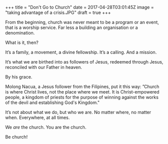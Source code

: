 +++
title = "Don't Go to Church"
date = 2017-04-28T03:01:45Z
image = "taking advantage of a crisis.JPG"
draft = true
+++

From the beginning, church was never meant to be a program or an event, that is a worship service. Far less a building an organisation or a denomination. 

What is it, then?

It’s a family, a movement, a divine fellowship. It’s a calling.  And a mission. 

It’s what we are birthed into as followers of Jesus, redeemed through Jesus, reconciled with our Father in heaven. 

By his grace.

Molong Nacua, a Jesus follower from the Filipines, put it this way:
”Church is where Christ lives, not the place where we meet. It is Christ-empowered people, a kingdom of priests for the purpose of winning against the works of the devil and establishing God's Kingdom."

It’s not about what we do, but who we are. No matter where, no matter when. Everywhere, at all times.

We *are* the church. You are the church.

Be church!
